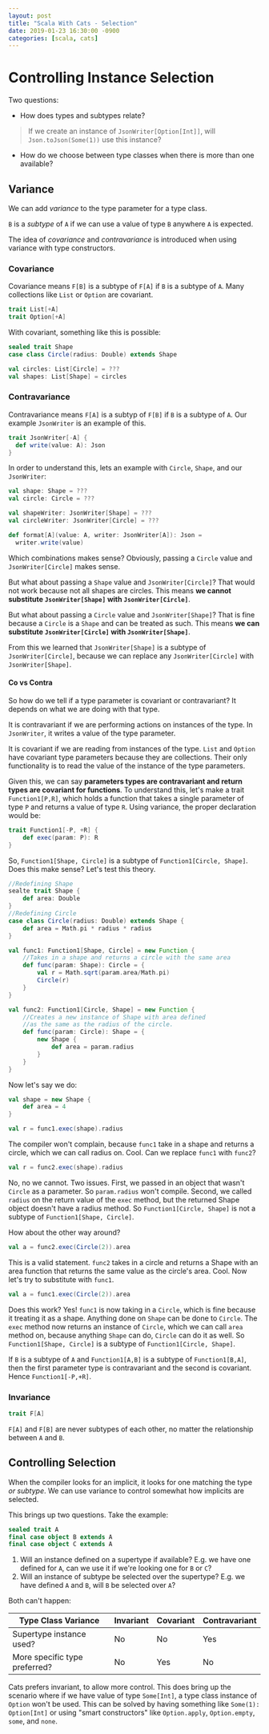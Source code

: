 ```yaml
---
layout: post
title: "Scala With Cats - Selection"
date: 2019-01-23 16:30:00 -0900
categories: [scala, cats]
---
```


# Controlling Instance Selection

Two questions:

* How does types and subtypes relate?

> If we create an instance of `JsonWriter[Option[Int]]`, will `Json.toJson(Some(1))` use this instance?

* How do we choose between type classes when there is more than one available?

## Variance

We can add *variance* to the type parameter for a type class.

`B` is a *subtype* of `A` if we can use a value of type `B` anywhere `A` is expected.

The idea of *covariance* and *contravariance* is introduced when using variance with type constructors.

### Covariance

Covariance means `F[B]` is a subtype of `F[A]` if `B` is a subtype of `A`. Many collections like `List` or `Option` are covariant.

```scala
trait List[+A]
trait Option[+A]
```

With covariant, something like this is possible:

```scala
sealed trait Shape
case class Circle(radius: Double) extends Shape

val circles: List[Circle] = ???
val shapes: List[Shape] = circles
```

### Contravariance

Contravariance means `F[A]` is a subtyp of `F[B]` if `B` is a subtype of `A`. Our example `JsonWriter` is an example of this.

```scala
trait JsonWriter[-A] {
  def write(value: A): Json
}
```

In order to understand this, lets an example with `Circle`, `Shape`, and our `JsonWriter`:

```scala
val shape: Shape = ???
val circle: Circle = ???

val shapeWriter: JsonWriter[Shape] = ???
val circleWriter: JsonWriter[Circle] = ???

def format[A](value: A, writer: JsonWriter[A]): Json =
  writer.write(value)
```

Which combinations makes sense? Obviously, passing a `Circle` value and `JsonWriter[Circle]` makes sense.

But what about passing a `Shape` value and `JsonWriter[Circle]`? That would not work because not all shapes are circles. This means **we cannot substitute `JsonWriter[Shape]` with `JsonWriter[Circle]`**.

But what about passing a `Circle` value and `JsonWriter[Shape]`? That is fine because a `Circle` is a `Shape` and can be treated as such. This means **we can substitute `JsonWriter[Circle]` with `JsonWriter[Shape]`**.

From this we learned that `JsonWriter[Shape]` is a subtype of `JsonWriter[Circle]`, because we can replace any `JsonWriter[Circle]` with `JsonWriter[Shape]`.

#### Co vs Contra

So how do we tell if a type parameter is covariant or contravariant? It depends on what we are doing with that type.

It is contravariant if we are performing actions on instances of the type. In `JsonWriter`, it writes a value of the type parameter.

It is covariant if we are reading from instances of the type. `List` and `Option` have covariant type parameters because they are collections. Their only functionality is to read the value of the instance of the type parameters.

Given this, we can say **parameters types are contravariant and return types are covariant for functions**. To understand this, let's make a trait `Function1[P,R]`, which holds a function that takes a single parameter of type `P` and returns a value of type `R`. Using variance, the proper declaration would be:

```scala
trait Function1[-P, +R] {
    def exec(param: P): R
}
```

So, `Function1[Shape, Circle]` is a subtype of `Function1[Circle, Shape]`. Does this make sense? Let's test this theory.

```scala
//Redefining Shape
sealte trait Shape {
    def area: Double
}
//Redefining Circle
case class Circle(radius: Double) extends Shape {
    def area = Math.pi * radius * radius
}

val func1: Function1[Shape, Circle] = new Function {
    //Takes in a shape and returns a circle with the same area
    def func(param: Shape): Circle = {
        val r = Math.sqrt(param.area/Math.pi)
        Circle(r)
    }
}

val func2: Function1[Circle, Shape] = new Function {
    //Creates a new instance of Shape with area defined
    //as the same as the radius of the circle.
    def func(param: Circle): Shape = {
        new Shape {
            def area = param.radius
        }
    }
}
```

Now let's say we do:

```scala
val shape = new Shape {
    def area = 4
}

val r = func1.exec(shape).radius
```

The compiler won't complain, because `func1` take in a shape and returns a circle, which we can call radius on. Cool. Can we replace `func1` with `func2`?

```scala
val r = func2.exec(shape).radius
```

No, no we cannot. Two issues. First, we passed in an object that wasn't `Circle` as a parameter. So `param.radius` won't compile. Second, we called `radius` on the return value of the `exec` method, but the returned Shape object doesn't have a radius method. So `Function1[Circle, Shape]` is not a subtype of `Function1[Shape, Circle]`.

How about the other way around?

```scala
val a = func2.exec(Circle(2)).area
```

This is a valid statement. `func2` takes in a circle and returns a Shape with an area function that returns the same value as the circle's area. Cool. Now let's try to substitute with `func1`.

```scala
val a = func1.exec(Circle(2)).area
```

Does this work? Yes! `func1` is now taking in a `Circle`, which is fine because it treating it as a shape. Anything done on `Shape` can be done to `Circle`. The `exec` method now returns an instance of `Circle`, which we can call `area` method on, because anything `Shape` can do, `Circle` can do it as well. So `Function1[Shape, Circle]` is a subtype of `Function1[Circle, Shape]`.

If `B` is a subtype of `A` and `Function1[A,B]` is a subtype of `Function1[B,A]`, then the first parameter type is contravariant and the second is covariant. Hence `Function1[-P,+R]`.

### Invariance

```scala
trait F[A]
```

`F[A]` and `F[B]` are never subtypes of each other, no matter the relationship between `A` and `B`.

## Controlling Selection

When the compiler looks for an implicit, it looks for one matching the type *or subtype*. We can use variance to control somewhat how implicits are selected.

This brings up two questions. Take the example:

```scala
sealed trait A
final case object B extends A
final case object C extends A
```

1. Will an instance defined on a supertype if available? E.g. we have one defined for `A`, can we use it if we're looking one for `B` or `C`?
1. Will an instance of subtype be selected over the supertype? E.g. we have defined `A` and `B`, will `B` be selected over `A`?

Both can't happen:

| Type Class Variance | Invariant | Covariant | Contravariant |
| --- | --- | --- | --- |
| Supertype instance used? | No | No | Yes |
More specific type preferred? | No | Yes | No |

Cats prefers invariant, to allow more control. This does bring up the scenario where if we have value of type `Some[Int]`, a type class instance of `Option` won't be used. This can be solved by having something like `Some(1): Option[Int]` or using "smart  constructors" like `Option.apply`, `Option.empty`, `some`, and `none`.
